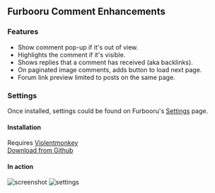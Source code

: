 ## Furbooru Comment Enhancements

### Features

 - Show comment pop-up if it's out of view.
 - Highlights the comment if it's visible.
 - Shows replies that a comment has received (aka backlinks).
 - On paginated image comments, adds button to load next page.
 - Forum link preview limited to posts on the same page.

### Settings
Once installed, settings could be found on Furbooru's [Settings](https://furbooru.org/settings/edit?active_tab=userscript) page.

#### Installation
Requires [Violentmonkey](https://violentmonkey.github.io/)  
[Download from Github](https://github.com/marktaiwan/Derpibooru-Link-Preview/raw/furbooru/furbooru-comment-enhancements.user.js)  

#### In action
![screenshot](https://raw.githubusercontent.com/marktaiwan/Derpibooru-Quote-Preview/furbooru/screenshots/demo.gif)
![settings](https://raw.githubusercontent.com/marktaiwan/Derpibooru-Quote-Preview/furbooru/screenshots/user-settings.png)
